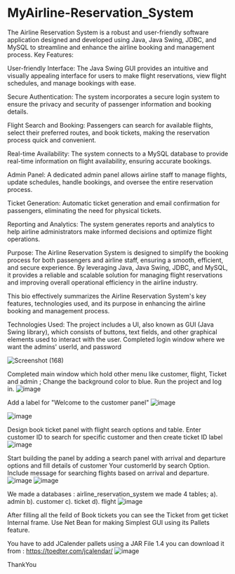 # MyAirline-Reservation_System
The Airline Reservation System is a robust and user-friendly software application designed and developed using Java, Java Swing, JDBC, and MySQL to streamline and enhance the airline booking and management process. 
Key Features:

User-friendly Interface:
The Java Swing GUI provides an intuitive and visually appealing interface for users to make flight reservations, view flight schedules, and manage bookings with ease.

Secure Authentication:
The system incorporates a secure login system to ensure the privacy and security of passenger information and booking details.

Flight Search and Booking: 
Passengers can search for available flights, select their preferred routes, and book tickets, making the reservation process quick and convenient.

Real-time Availability: 
The system connects to a MySQL database to provide real-time information on flight availability, ensuring accurate bookings.

Admin Panel: 
A dedicated admin panel allows airline staff to manage flights, update schedules, handle bookings, and oversee the entire reservation process.

Ticket Generation: 
Automatic ticket generation and email confirmation for passengers, eliminating the need for physical tickets.

Reporting and Analytics:
The system generates reports and analytics to help airline administrators make informed decisions and optimize flight operations.

Purpose:
The Airline Reservation System is designed to simplify the booking process for both passengers and airline staff, ensuring a smooth, efficient, and secure experience. By leveraging Java, Java Swing, JDBC, and MySQL, it provides a reliable and scalable solution for managing flight reservations and improving overall operational efficiency in the airline industry.

This bio effectively summarizes the Airline Reservation System's key features, technologies used, and its purpose in enhancing the airline booking and management process.

Technologies Used:
The project includes a UI, also known as GUI (Java Swing library), which consists of buttons, text fields, and other graphical elements used to interact with the user.
Completed login window where we want the admins'  userId, and password

![Screenshot (168)](https://github.com/rahuljha0810/MyAirline-Reservation_System/assets/108356605/6a8d0ff8-3ef3-4260-9e7a-324b03635939)

Completed main window which hold other menu like customer, flight, Ticket and admin  ;
Change the background color to blue.
Run the project and log in.
![image](https://github.com/rahuljha0810/MyAirline-Reservation_System/assets/108356605/1bfcf8dd-7b19-41b1-a7cc-b631b7344b1d)


Add a label for "Welcome to the customer panel"
![image](https://github.com/rahuljha0810/MyAirline-Reservation_System/assets/108356605/f1dc0deb-c507-4a9c-a576-bd3046edba58)

![image](https://github.com/rahuljha0810/MyAirline-Reservation_System/assets/108356605/a650b660-14ce-4df0-b6ac-076ffbab837b)

Design book ticket panel with flight search options and table. Enter customer ID to search for specific customer and then create ticket ID label
![image](https://github.com/rahuljha0810/MyAirline-Reservation_System/assets/108356605/fc878852-d865-4d97-ab89-766641ac3252)

Start building the panel by adding a search panel with arrival and departure options and fill details of customer Your customerId by search Option.
Include message for searching flights based on arrival and departure.
![image](https://github.com/rahuljha0810/MyAirline-Reservation_System/assets/108356605/698b21b6-6023-498a-bd40-0629fca8cd15)
![image](https://github.com/rahuljha0810/MyAirline-Reservation_System/assets/108356605/6730c11e-a3bd-4035-8f65-f23b8512860f)

We made a databases : airline_reservation_system 
we made 4 tables;
a). admin
b). customer
c). ticket
d). flight
![image](https://github.com/rahuljha0810/MyAirline-Reservation_System/assets/108356605/4418bf71-ec53-4def-9433-9f8fc232f8ea)

After filling all the feild of Book tickets you can see the Ticket from get ticket Internal frame.
Use Net Bean for making Simplest GUI using its Pallets feature.

You have to add JCalender pallets using a JAR File 1.4
you can download it from : https://toedter.com/jcalendar/ 
![image](https://github.com/rahuljha0810/MyAirline-Reservation_System/assets/108356605/b52d5ccc-470d-43c3-a536-37ef3e9070b8)

ThankYou
